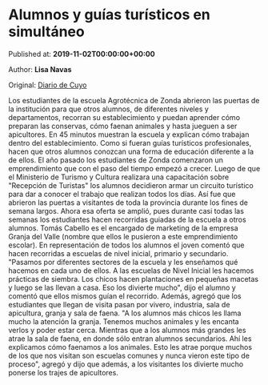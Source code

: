 
# Alumnos y guías turísticos en simultáneo

Published at: **2019-11-02T00:00:00+00:00**

Author: **Lisa Navas**

Original: [Diario de Cuyo](https://www.diariodecuyo.com.ar/sanjuan/Alumnos-y-guias-turisticos-en-simultaneo-20191101-0086.html)

Los estudiantes de la escuela Agrotécnica de Zonda abrieron las puertas de la institución para que otros alumnos, de diferentes niveles y departamentos, recorran su establecimiento y puedan aprender cómo preparan las conservas, cómo faenan animales y hasta jueguen a ser apicultores. En 45 minutos muestran la escuela y explican cómo trabajan dentro del establecimiento. Como si fueran guías turísticos profesionales, hacen que otros alumnos conozcan una forma de educación diferente a la de ellos.
El año pasado los estudiantes de Zonda comenzaron un emprendimiento que con el paso del tiempo empezó a crecer. Luego de que el Ministerio de Turismo y Cultura realizara una capacitación sobre "Recepción de Turistas" los alumnos decidieron armar un circuito turístico para dar a conocer el trabajo que realizan todos los días. Así fue que abrieron las puertas a visitantes de toda la provincia durante los fines de semana largos.
Ahora esa oferta se amplió, pues durante casi todas las semanas los estudiantes hacen recorridas guiadas de la escuela a otros alumnos.
Tomás Cabello es el encargado de marketing de la empresa Granja del Valle (nombre que ellos le pusieron a este emprendimiento escolar). En representación de todos los alumnos el joven comentó que hacen recorridas a escuelas de nivel inicial, primario y secundario. "Pasamos por diferentes sectores de la escuela y les enseñamos qué hacemos en cada uno de ellos. A las escuelas de Nivel Inicial les hacemos prácticas de siembra. Los chicos hacen plantaciones en pequeñas macetas y luego se las llevan a casa. Eso los divierte mucho", dijo el alumno y comentó que ellos mismos guían el recorrido. Además, agregó que los estudiantes que llegan de visita pasan por vivero, industria, sala de apicultura, granja y sala de faena. "A los alumnos más chicos les llama mucho la atención la granja. Tenemos muchos animales y les encanta verlos y poder estar cerca. Mientras que a los alumnos más grandes les atrae la sala de faena, en donde sólo entran alumnos secundarios. Ahí les explicamos cómo faenamos a los animales. Esto les atrae porque muchos de los que nos visitan son escuelas comunes y nunca vieron este tipo de proceso", agregó y dijo que además, a los visitantes los divierte mucho ponerse los trajes de apicultores.
